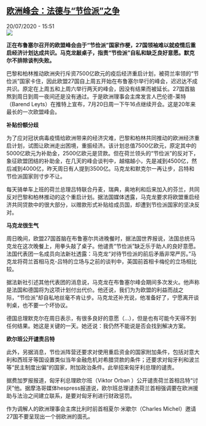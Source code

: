 <!--1595256977000-->
[欧洲峰会：法德与“节俭派”之争](http://www.rfi.fr//cn/%E6%AC%A7%E6%B4%B2/20200720-%E6%AC%A7%E6%B4%B2%E5%B3%B0%E4%BC%9A-%E6%B3%95%E5%BE%B7%E4%B8%8E-%E8%8A%82%E4%BF%AD%E6%B4%BE-%E4%B9%8B%E4%BA%89)
------

<div>20/07/2020 - 15:51</div><img src="https://s.rfi.fr/media/display/a7d8f72c-c838-11ea-971f-005056a98db9/w:310/p:16x9/14a9fec957789c28fa939f43066e7faeb56e544e.jpg"><p><strong>正在布鲁塞尔召开的欧盟峰会由于“节俭派”国家作梗，27国领袖难以就疫情后重启经济计划达成共识。马克龙敲桌子，指责“节俭派”自私和缺乏良好意愿。默克尔不排除谈判失败。</strong></p><div class="t-content__body u-clearfix"><div class="m-interstitial"></div><p>巴黎和柏林推动欧洲央行斥资7500亿欧元的疫后经济重启计划，被荷兰率领的“节俭派”国家卡住，因此欧盟27国自上周五开始在布鲁塞尔举行的峰会，迟迟达不成共识。原定在上周五和上周六举行两天的峰会，因没有结果而被延长。27国首脑熬到周日到周一夜间还是没有通过。于是欧洲理事会主席发言人巴伦德-莱特（Barend Leyts）在推特上宣布，7月20日周一下午16点继续开会。这是20年来最长的一次欧盟峰会。</p><p><strong>补贴份额分歧</strong></p><p>为了应对冠状病毒疫情给欧洲带来的经济灾难，巴黎和柏林共同推动的欧洲经济重启计划，试图让欧洲走出困境，重振经济。该计划总值7500亿欧元，原定其中的5000亿欧元为补助金，2500亿欧元是贷款。但在荷兰领头的“节俭派”的反对下，象征欧盟团结的补助金，在几天的峰会谈判中，越缩越小，先是减到4500亿，然后减到4000亿，昨天周日有人提到3500亿。马克龙和默克尔一再让步，吕特和节俭派国家则寸步不让。</p><p>每天骑单车上班的荷兰总理吕特联合丹麦，瑞典，奥地利和后来加入的芬兰，共同反对巴黎和柏林推动的这个重启计划。据法国媒体透露，马克龙要求将欧盟重启经济共同贷款中的很大部分，以赠款形式补贴给成员国，却遭到节俭派国家的坚决反对。</p><p><strong>马克龙很生气</strong></p><p>周日晚间，欧盟27国首脑在布鲁塞尔共进晚餐时，据法国世界报说，法国总统马克龙在这次晚餐上，用拳头敲了桌子。他谴责“节俭派”缺乏乐于助人的良好意愿。法国代表团一名成员向法新社透露：马克龙“对待节俭派的前后矛盾非常严厉。”马克龙将荷兰首相马克-吕特的立场与之前的谈判中，英国前首相卡梅伦的立场相比较。</p><p>据法新社引述其他代表团的消息说，马克龙在布鲁塞尔峰会期间多次发火。他声称是法国和德国将为这项计划付出代价。他还说，我们为为欧盟的利益而战之际，“节俭派”却自私地丝毫不肯让步。马克龙还补充说，他准备好了，宁愿离开谈判桌，也不要一个坏协议。</p><p>德国总理默克尔在周日表示，有很多良好的意愿（…），但是也有可能今天得不到任何结果。她这是关键的一天。她还说：我仍然不能说是否会找到解决方案。</p><p><strong>欧尔班公开谴责吕特</strong></p><p>此外，另据消息，节俭派阵营还要求对使用重启资金的国家附加条件，包括对意大利和西班牙等国设置类似当年金融危机对希腊贷款的条件；还要求对匈牙利和波兰等“民主制度出偏”的国家，附加政治条件。此举招来匈牙利总理的谴责。</p><p>据费加罗报报道，匈牙利总理欧尔班（Viktor Orban ）公开谴责荷兰首相吕特“讨厌”他。据摩洛哥媒体hespress报道说，欧尔班总理谴责荷兰首相强调要在欧洲援助与法治之间建立联系，是要对匈牙利进行财政惩罚。</p><p>作为调解人的欧洲理事会主席比利时前首相夏尔·米歇尔（Charles Michel）邀请27国不要呈现出一个弱欧洲的面孔。</p><div class="o-self-promo o-self-promo--nl o-self-promo--hidden" data-selfpromo-newsletter></div><div class="o-self-promo o-self-promo--app o-self-promo--hidden" data-selfpromo-app></div></div>

